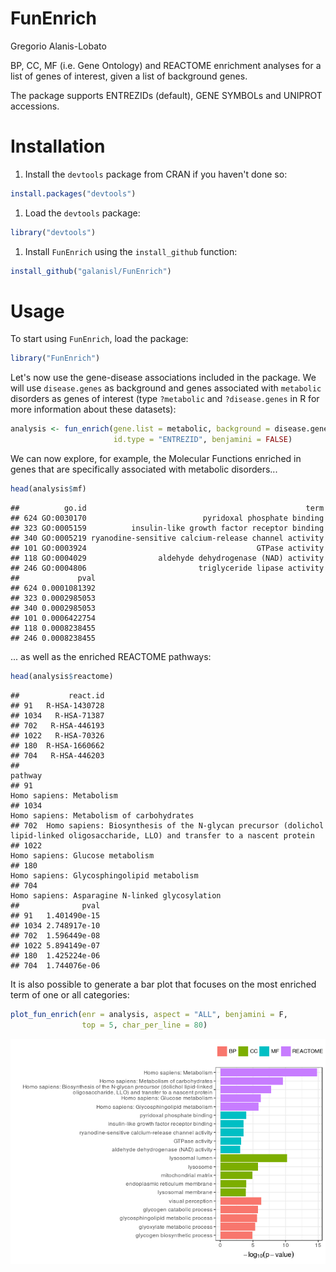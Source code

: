 FunEnrich
================
Gregorio Alanis-Lobato

BP, CC, MF (i.e. Gene Ontology) and REACTOME enrichment analyses for a list of genes of interest, given a list of background genes.

The package supports ENTREZIDs (default), GENE SYMBOLs and UNIPROT accessions.

Installation
============

1.  Install the `devtools` package from CRAN if you haven't done so:

``` r
install.packages("devtools")
```

1.  Load the `devtools` package:

``` r
library("devtools")
```

1.  Install `FunEnrich` using the `install_github` function:

``` r
install_github("galanisl/FunEnrich")
```

Usage
=====

To start using `FunEnrich`, load the package:

``` r
library("FunEnrich")
```

Let's now use the gene-disease associations included in the package. We will use `disease.genes` as background and genes associated with `metabolic` disorders as genes of interest (type `?metabolic` and `?disease.genes` in R for more information about these datasets):

``` r
analysis <- fun_enrich(gene.list = metabolic, background = disease.genes, 
                       id.type = "ENTREZID", benjamini = FALSE)
```

We can now explore, for example, the Molecular Functions enriched in genes that are specifically associated with metabolic disorders...

``` r
head(analysis$mf)
```

    ##          go.id                                                 term
    ## 624 GO:0030170                          pyridoxal phosphate binding
    ## 323 GO:0005159          insulin-like growth factor receptor binding
    ## 340 GO:0005219 ryanodine-sensitive calcium-release channel activity
    ## 101 GO:0003924                                      GTPase activity
    ## 118 GO:0004029                aldehyde dehydrogenase (NAD) activity
    ## 246 GO:0004806                         triglyceride lipase activity
    ##             pval
    ## 624 0.0001081392
    ## 323 0.0002985053
    ## 340 0.0002985053
    ## 101 0.0006422754
    ## 118 0.0008238455
    ## 246 0.0008238455

... as well as the enriched REACTOME pathways:

``` r
head(analysis$reactome)
```

    ##           react.id
    ## 91   R-HSA-1430728
    ## 1034   R-HSA-71387
    ## 702   R-HSA-446193
    ## 1022   R-HSA-70326
    ## 180  R-HSA-1660662
    ## 704   R-HSA-446203
    ##                                                                                                                                  pathway
    ## 91                                                                                                              Homo sapiens: Metabolism
    ## 1034                                                                                           Homo sapiens: Metabolism of carbohydrates
    ## 702  Homo sapiens: Biosynthesis of the N-glycan precursor (dolichol lipid-linked oligosaccharide, LLO) and transfer to a nascent protein
    ## 1022                                                                                                    Homo sapiens: Glucose metabolism
    ## 180                                                                                           Homo sapiens: Glycosphingolipid metabolism
    ## 704                                                                                      Homo sapiens: Asparagine N-linked glycosylation
    ##              pval
    ## 91   1.401490e-15
    ## 1034 2.748917e-10
    ## 702  1.596449e-08
    ## 1022 5.894149e-07
    ## 180  1.425224e-06
    ## 704  1.744076e-06

It is also possible to generate a bar plot that focuses on the most enriched term of one or all categories:

``` r
plot_fun_enrich(enr = analysis, aspect = "ALL", benjamini = F, 
                top = 5, char_per_line = 80)
```

![](README_files/figure-markdown_github-ascii_identifiers/unnamed-chunk-5-1.png)
